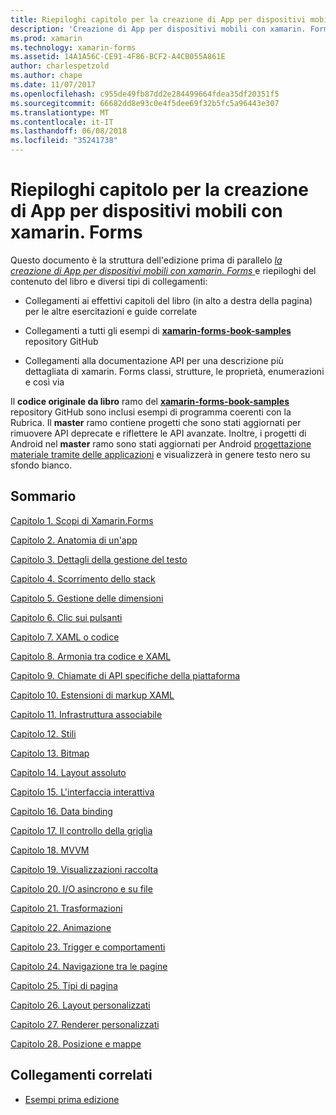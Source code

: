 ```yaml
---
title: Riepiloghi capitolo per la creazione di App per dispositivi mobili con xamarin. Forms
description: 'Creazione di App per dispositivi mobili con xamarin. Forms: riepiloghi di capitolo'
ms.prod: xamarin
ms.technology: xamarin-forms
ms.assetid: 14A1A56C-CE91-4F86-BCF2-A4CB055A861E
author: charlespetzold
ms.author: chape
ms.date: 11/07/2017
ms.openlocfilehash: c955de49fb87dd2e284499664fdea35df20351f5
ms.sourcegitcommit: 66682dd8e93c0e4f5dee69f32b5fc5a96443e307
ms.translationtype: MT
ms.contentlocale: it-IT
ms.lasthandoff: 06/08/2018
ms.locfileid: "35241738"
---
```

# <a name="chapter-summaries-for-creating-mobile-apps-with-xamarinforms"></a>Riepiloghi capitolo per la creazione di App per dispositivi mobili con xamarin. Forms

Questo documento è la struttura dell'edizione prima di parallelo [ *la creazione di App per dispositivi mobili con xamarin. Forms* ](~/xamarin-forms/creating-mobile-apps-xamarin-forms/index.md) e riepiloghi del contenuto del libro e diversi tipi di collegamenti:

- Collegamenti ai effettivi capitoli del libro (in alto a destra della pagina) per le altre esercitazioni e guide correlate

- Collegamenti a tutti gli esempi di [ **xamarin-forms-book-samples** ](https://github.com/xamarin/xamarin-forms-book-samples) repository GitHub

- Collegamenti alla documentazione API per una descrizione più dettagliata di xamarin. Forms classi, strutture, le proprietà, enumerazioni e così via

Il **codice originale da libro** ramo del [ **xamarin-forms-book-samples** ](https://github.com/xamarin/xamarin-forms-book-samples) repository GitHub sono inclusi esempi di programma coerenti con la Rubrica. Il **master** ramo contiene progetti che sono stati aggiornati per rimuovere API deprecate e riflettere le API avanzate. Inoltre, i progetti di Android nel **master** ramo sono stati aggiornati per Android [progettazione materiale tramite delle applicazioni](~/xamarin-forms/platform/android/index.md) e visualizzerà in genere testo nero su sfondo bianco.

## <a name="contents"></a>Sommario

[Capitolo 1. Scopi di Xamarin.Forms](chapter01.md)

[Capitolo 2. Anatomia di un'app](chapter02.md)

[Capitolo 3. Dettagli della gestione del testo](chapter03.md)

[Capitolo 4. Scorrimento dello stack](chapter04.md)

[Capitolo 5. Gestione delle dimensioni](chapter05.md)

[Capitolo 6. Clic sui pulsanti](chapter06.md)

[Capitolo 7. XAML o codice](chapter07.md)

[Capitolo 8. Armonia tra codice e XAML](chapter08.md)

[Capitolo 9. Chiamate di API specifiche della piattaforma](chapter09.md)

[Capitolo 10. Estensioni di markup XAML](chapter10.md)

[Capitolo 11. Infrastruttura associabile](chapter11.md)

[Capitolo 12. Stili](chapter12.md)

[Capitolo 13. Bitmap](chapter13.md)

[Capitolo 14. Layout assoluto](chapter14.md)

[Capitolo 15. L'interfaccia interattiva](chapter15.md)

[Capitolo 16. Data binding](chapter16.md)

[Capitolo 17. Il controllo della griglia](chapter17.md)

[Capitolo 18. MVVM](chapter18.md)

[Capitolo 19. Visualizzazioni raccolta](chapter19.md)

[Capitolo 20. I/O asincrono e su file](chapter20.md)

[Capitolo 21. Trasformazioni](chapter21.md)

[Capitolo 22. Animazione](chapter22.md)

[Capitolo 23. Trigger e comportamenti](chapter23.md)

[Capitolo 24. Navigazione tra le pagine](chapter24.md)

[Capitolo 25. Tipi di pagina](chapter25.md)

[Capitolo 26. Layout personalizzati](chapter26.md)

[Capitolo 27. Renderer personalizzati](chapter27.md)

[Capitolo 28. Posizione e mappe](chapter28.md)



## <a name="related-links"></a>Collegamenti correlati

- [Esempi prima edizione](https://github.com/xamarin/xamarin-forms-book-samples)
